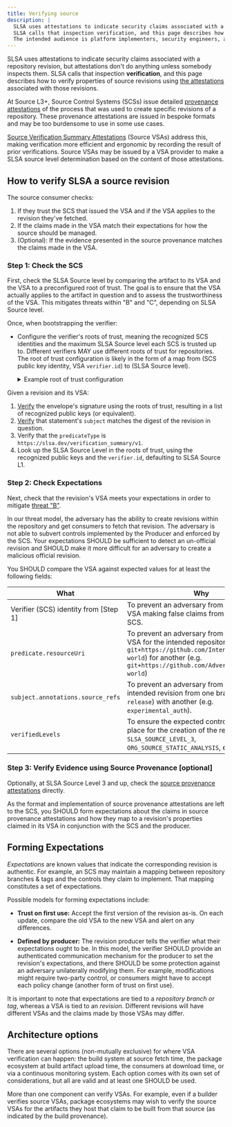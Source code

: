 ```yaml
---
title: Verifying source
description: |
  SLSA uses attestations to indicate security claims associated with a repository revision, but attestations don't do anything unless somebody inspects them.
  SLSA calls that inspection verification, and this page describes how to verify properties of source revisions using their SLSA source provenance attestations.
  The intended audience is platform implementers, security engineers, and software consumers.
---
```


SLSA uses attestations to indicate security claims associated with a repository
revision, but attestations don't do anything unless somebody inspects them. SLSA
calls that inspection **verification**, and this page describes how to verify
properties of source revisions using
[the attestations](source-requirements#communicating-source-levels) associated
with those revisions.

At Source L3+, Source Control Systems (SCSs) issue detailed
[provenance attestations](source-requirements#source-provenance-attestations) of
the process that was used to create specific revisions of a repository. These
provenance attestations are issued in bespoke formats and may be too burdensome
to use in some use cases.

[Source Verification Summary Attestations](source-requirements#source-verification-summary-attestation)
(Source VSAs) address this, making verification more efficient and ergonomic by
recording the result of prior verifications. Source VSAs may be issued by a VSA
provider to make a SLSA source level determination based on the content of those
attestations.

## How to verify SLSA a source revision

The source consumer checks:

1.  If they trust the SCS that issued the VSA and if the VSA applies to the
   revision they've fetched.
2.  If the claims made in the VSA match their expectations for how the source
   should be managed.
3.  (Optional): If the evidence presented in the source provenance matches the
   claims made in the VSA.

### Step 1: Check the SCS

First, check the SLSA Source level by comparing the artifact to its VSA and the
VSA to a preconfigured root of trust. The goal is to ensure that the VSA
actually applies to the artifact in question and to assess the trustworthiness
of the VSA. This mitigates threats within "B" and "C", depending on SLSA Source
level.

Once, when bootstrapping the verifier:

-   Configure the verifier's roots of trust, meaning the recognized SCS
    identities and the maximum SLSA Source level each SCS is trusted up to.
    Different verifiers MAY use different roots of trust for repositories. The
    root of trust configuration is likely in the form of a map from (SCS public
    key identity, VSA `verifier.id`) to (SLSA Source level).

    <details>
    <summary>Example root of trust configuration</summary>

    The following snippet shows conceptually how a verifier's roots of trust
    might be configured using made-up syntax.

    ```jsonc
    "slsaSourceRootsOfTrust": [
        // A SCS trusted at SLSA Source L3, using a fixed public key.
        {
            "publicKey": "HKJEwI...",
            "scsId": "https://somescs.example.com/slsa/l3",
            "slsaSourceLevel": 3
        },
        // A different SCS that claims to be SLSA Source L3,
        // but this verifier only trusts it to L2.
        {
            "publicKey": "tLykq9...",
            "scsId": "https://differentscs.example.com/slsa/l3",
            "slsaSourceLevel": 2
        },
        // A SCS that uses Sigstore for authentication.
        {
            "sigstore": {
                "root": "global",  // identifies fulcio/rekor roots
                "subjectAlternativeNamePattern": "https://github.com/slsa-framework/slsa-source-poc/.github/workflows/compute_slsa_source.yml@refs/tags/v*.*.*"
            },
            "scsId": "https://github.com/slsa-framework/slsa-source-poc/.github/workflows/compute_slsa_source.yml@refs/tags/v*.*.*",
            "slsaSourceLevel": 3,
        }
        ...
    ],
    ```

    </details>

Given a revision and its VSA:

1.  [Verify][validation-model] the envelope's signature using the roots of
    trust, resulting in a list of recognized public keys (or equivalent).
2.  [Verify][validation-model] that statement's `subject` matches the digest of
    the revision in question.
3.  Verify that the `predicateType` is `https://slsa.dev/verification_summary/v1`.
4.  Look up the SLSA Source Level in the roots of trust, using the recognized
    public keys and the `verifier.id`, defaulting to SLSA Source L1.

[validation-model]: https://github.com/in-toto/attestation/blob/main/docs/validation.md#validation-model

### Step 2: Check Expectations

Next, check that the revision's VSA meets your expectations in order to mitigate
[threat "B"].

In our threat model, the adversary has the ability to create revisions within
the repository and get consumers to fetch that revision.  The adversary is not
able to subvert controls implemented by the Producer and enforced by the SCS.
Your expectations SHOULD be sufficient to detect an un-official revision and
SHOULD make it more difficult for an adversary to create a malicious official
revision.

You SHOULD compare the VSA against expected values for at least the following
fields:

| What | Why
| ---- | ---
| Verifier (SCS) identity from [Step 1] | To prevent an adversary from substituting a VSA making false claims from an unintended SCS.
| `predicate.resourceUri` | To prevent an adversary from substituting a VSA for the intended repository (e.g. `git+https://github.com/IntendedOrg/hello-world`) for another (e.g. `git+https://github.com/AdversaryOrg/hello-world`)
| `subject.annotations.source_refs` | To prevent an adversary from substituting the intended revision from one branch (e.g. `release`) with another (e.g. `experimental_auth`).
| `verifiedLevels` | To ensure the expected controls were in place for the creation of the revision. E.g. `SLSA_SOURCE_LEVEL_3`, `ORG_SOURCE_STATIC_ANALYSIS`, etc...

[Threat "B"]: threats#b-modifying-the-source

### Step 3: Verify Evidence using Source Provenance [optional]

Optionally, at SLSA Source Level 3 and up, check the [source provenance
attestations](source-requirements#source-provenance-attestations) directly.

As the format and implementation of source provenance attestations are left to
the SCS, you SHOULD form expectations about the claims in source provenance
attestations and how they map to a revision's properties claimed in its VSA in
conjunction with the SCS and the producer.

## Forming Expectations

<dfn>Expectations</dfn> are known values that indicate the corresponding
revision is authentic. For example, an SCS may maintain a mapping between
repository branches & tags and the controls they claim to implement. That
mapping constitutes a set of expectations.

Possible models for forming expectations include:

-   **Trust on first use:** Accept the first version of the revision as-is. On
    each update, compare the old VSA to the new VSA and alert on any
    differences.

-   **Defined by producer:** The revision producer tells the verifier what their
    expectations ought to be. In this model, the verifier SHOULD provide an
    authenticated communication mechanism for the producer to set the revision's
    expectations, and there SHOULD be some protection against an adversary
    unilaterally modifying them. For example, modifications might require
    two-party control, or consumers might have to accept each policy change
    (another form of trust on first use).

It is important to note that expectations are tied to a *repository branch or
tag*, whereas a VSA is tied to an *revision*. Different revisions will have
different VSAs and the claims made by those VSAs may differ.

## Architecture options

There are several options (non-mutually exclusive) for where VSA verification
can happen: the build system at source fetch time, the package ecosystem at
build artifact upload time, the consumers at download time, or
via a continuous monitoring system. Each option comes with its own set of
considerations, but all are valid and at least one SHOULD be used.

More than one component can verify VSAs. For example, even if a builder verifies
source VSAs, package ecosystems may wish to verify the source VSAs for the
artifacts they host that claim to be built from that source (as indicated by the
build provenance).
